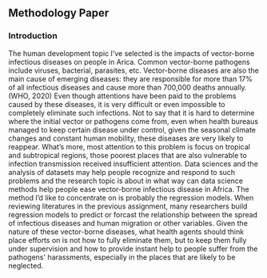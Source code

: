 ## Methodology Paper
### Introduction
The human development topic I’ve selected is the impacts of vector-borne infectious diseases on people in Arica. Common vector-borne pathogens include viruses, bacterial, parasites, etc. Vector-borne diseases are also the main cause of emerging diseases: they are responsible for more than 17% of all infectious diseases and cause more than 700,000 deaths annually. (WHO, 2020) Even though attentions have been paid to the problems caused by these diseases, it is very difficult or even impossible to completely eliminate such infections. Not to say that it is hard to determine where the initial vector or pathogens come from, even when health bureaus managed to keep certain disease under control, given the seasonal climate changes and constant human mobility, these diseases are very likely to reappear. What’s more, most attention to this problem is focus on tropical and subtropical regions, those poorest places that are also vulnerable to infection transmission received insufficient attention. Data sciences and the analysis of datasets may help people recognize and respond to such problems and the research topic is about in what way can data science methods help people ease vector-borne infectious disease in Africa. The method I’d like to concentrate on is probably the regression models. When reviewing literatures in the previous assignment, many researchers build regression models to predict or forcast the relationship between the spread of infectious diseases and human migration or other variables. Given the nature of these vector-borne diseases, what health agents should think place efforts on is not how to fully eliminate them, but to keep them fully under supervision and how to provide instant help to people suffer from the pathogens' harassments, especially in the places that are likely to be neglected. 
